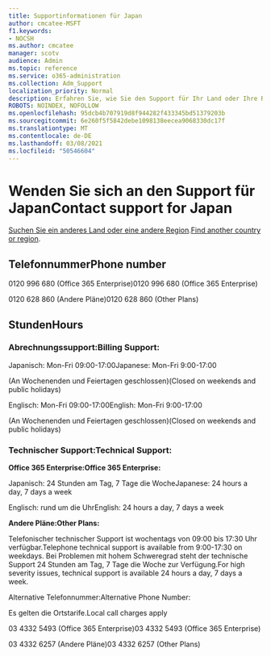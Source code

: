 ```yaml
---
title: Supportinformationen für Japan
author: cmcatee-MSFT
f1.keywords:
- NOCSH
ms.author: cmcatee
manager: scotv
audience: Admin
ms.topic: reference
ms.service: o365-administration
ms.collection: Adm_Support
localization_priority: Normal
description: Erfahren Sie, wie Sie den Support für Ihr Land oder Ihre Region kontaktieren.
ROBOTS: NOINDEX, NOFOLLOW
ms.openlocfilehash: 95dcb4b707919d8f944282f433345bd51379203b
ms.sourcegitcommit: 6e260f5f5842debe1098138eecea9068330dc17f
ms.translationtype: MT
ms.contentlocale: de-DE
ms.lasthandoff: 03/08/2021
ms.locfileid: "50546604"
---
```

# <a name="contact-support-for-japan"></a><span data-ttu-id="73748-103">Wenden Sie sich an den Support für Japan</span><span class="sxs-lookup"><span data-stu-id="73748-103">Contact support for Japan</span></span>

<span data-ttu-id="73748-104">[Suchen Sie ein anderes Land oder eine andere Region](../contact-support-for-business-products.md).</span><span class="sxs-lookup"><span data-stu-id="73748-104">[Find another country or region](../contact-support-for-business-products.md).</span></span>

## <a name="phone-number"></a><span data-ttu-id="73748-105">Telefonnummer</span><span class="sxs-lookup"><span data-stu-id="73748-105">Phone number</span></span>
<span data-ttu-id="73748-106">0120 996 680 (Office 365 Enterprise)</span><span class="sxs-lookup"><span data-stu-id="73748-106">0120 996 680 (Office 365 Enterprise)</span></span>

<span data-ttu-id="73748-107">0120 628 860 (Andere Pläne)</span><span class="sxs-lookup"><span data-stu-id="73748-107">0120 628 860 (Other Plans)</span></span>

## <a name="hours"></a><span data-ttu-id="73748-108">Stunden</span><span class="sxs-lookup"><span data-stu-id="73748-108">Hours</span></span>
### <a name="billing-support"></a><span data-ttu-id="73748-109">Abrechnungssupport:</span><span class="sxs-lookup"><span data-stu-id="73748-109">Billing Support:</span></span>

<span data-ttu-id="73748-110">Japanisch: Mon-Fri 09:00-17:00</span><span class="sxs-lookup"><span data-stu-id="73748-110">Japanese: Mon-Fri 9:00-17:00</span></span>

<span data-ttu-id="73748-111">(An Wochenenden und Feiertagen geschlossen)</span><span class="sxs-lookup"><span data-stu-id="73748-111">(Closed on weekends and public holidays)</span></span>

<span data-ttu-id="73748-112">Englisch: Mon-Fri 09:00-17:00</span><span class="sxs-lookup"><span data-stu-id="73748-112">English: Mon-Fri 9:00-17:00</span></span>

<span data-ttu-id="73748-113">(An Wochenenden und Feiertagen geschlossen)</span><span class="sxs-lookup"><span data-stu-id="73748-113">(Closed on weekends and public holidays)</span></span>

### <a name="technical-support"></a><span data-ttu-id="73748-114">Technischer Support:</span><span class="sxs-lookup"><span data-stu-id="73748-114">Technical Support:</span></span>

<span data-ttu-id="73748-115">**Office 365 Enterprise:**</span><span class="sxs-lookup"><span data-stu-id="73748-115">**Office 365 Enterprise:**</span></span>

<span data-ttu-id="73748-116">Japanisch: 24 Stunden am Tag, 7 Tage die Woche</span><span class="sxs-lookup"><span data-stu-id="73748-116">Japanese: 24 hours a day, 7 days a week</span></span>

<span data-ttu-id="73748-117">Englisch: rund um die Uhr</span><span class="sxs-lookup"><span data-stu-id="73748-117">English: 24 hours a day, 7 days a week</span></span>

<span data-ttu-id="73748-118">**Andere Pläne:**</span><span class="sxs-lookup"><span data-stu-id="73748-118">**Other Plans:**</span></span>

<span data-ttu-id="73748-119">Telefonischer technischer Support ist wochentags von 09:00 bis 17:30 Uhr verfügbar.</span><span class="sxs-lookup"><span data-stu-id="73748-119">Telephone technical support is available from 9:00-17:30 on weekdays.</span></span> <span data-ttu-id="73748-120">Bei Problemen mit hohem Schweregrad steht der technische Support 24 Stunden am Tag, 7 Tage die Woche zur Verfügung.</span><span class="sxs-lookup"><span data-stu-id="73748-120">For high severity issues, technical support is available 24 hours a day, 7 days a week.</span></span>

<span data-ttu-id="73748-121">Alternative Telefonnummer:</span><span class="sxs-lookup"><span data-stu-id="73748-121">Alternative Phone Number:</span></span>

<span data-ttu-id="73748-122">Es gelten die Ortstarife.</span><span class="sxs-lookup"><span data-stu-id="73748-122">Local call charges apply</span></span>

<span data-ttu-id="73748-123">03 4332 5493 (Office 365 Enterprise)</span><span class="sxs-lookup"><span data-stu-id="73748-123">03 4332 5493 (Office 365 Enterprise)</span></span>

<span data-ttu-id="73748-124">03 4332 6257 (Andere Pläne)</span><span class="sxs-lookup"><span data-stu-id="73748-124">03 4332 6257 (Other Plans)</span></span>
